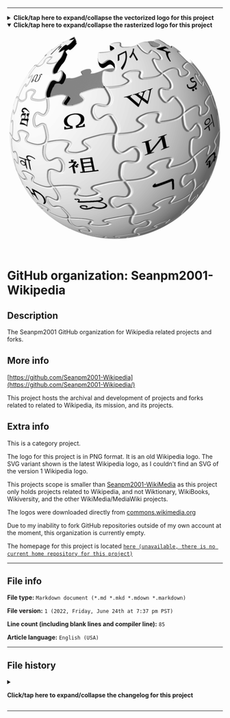 
***

<details><summary><b lang="en">Click/tap here to expand/collapse the vectorized logo for this project</b></summary>

![Wikipedia logo version 2.svg failed to load. The file may be missing or corrupt. Check the file path for errors first.](/AdditionalInfo/2/Seanpm2001-Wikipedia/Wikipedia%20logo%20version%202.svg)

</details>

<details open><summary><b lang="en">Click/tap here to expand/collapse the rasterized logo for this project</b></summary>

![Wikipedia_Logo_1.0.png failed to load. The file may be missing or corrupt. Check the file path for errors first.](/AdditionalInfo/2/Seanpm2001-Wikipedia/Wikipedia_Logo_1.0.png)

</details>

# GitHub organization: Seanpm2001-Wikipedia

## Description

The Seanpm2001 GitHub organization for Wikipedia related projects and forks.

## More info

[https://github.com/Seanpm2001-Wikipedia](https://github.com/Seanpm2001-Wikipedia/)

This project hosts the archival and development of projects and forks related to related to Wikipedia, its mission, and its projects.

## Extra info

This is a category project.

The logo for this project is in PNG format. It is an old Wikipedia logo. The SVG variant shown is the latest Wikipedia logo, as I couldn't find an SVG of the version 1 Wikipedia logo.

This projects scope is smaller than [Seanpm2001-WikiMedia](/AdditionalInfo/2/Seanpm2001-WikiMedia/) as this project only holds projects related to Wikipedia, and not Wiktionary, WikiBooks, Wikiversity, and the other WikiMedia/MediaWiki projects.

The logos were downloaded directly from [commons.wikimedia.org](https://commons.wikimedia.org/w/index.php?search=wikipedia+logo&title=Special:MediaSearch&go=Go&type=image)

Due to my inability to fork GitHub repositories outside of my own account at the moment, this organization is currently empty.

The homepage for this project is located [`here (unavailable, there is no current home repository for this project)`](https://www.example.com/)

<!--
There is no current home repository for this project.
!-->

***

## File info

**File type:** `Markdown document (*.md *.mkd *.mdown *.markdown)`

**File version:** `1 (2022, Friday, June 24th at 7:37 pm PST)`

**Line count (including blank lines and compiler line):** `85`

**Article language:** `English (USA)`

***

## File history

<details><summary><p lang="en"><b>Click/tap here to expand/collapse the changelog for this project</b></p></summary>

<details><summary><p lang="en"><b>Version 1 (2022, Friday, June 24th at 7:37 pm PST)</b></p></summary>

**This version was made by:** [`@seanpm2001`](https://github.com/seanpm2001/)

> Changes:

- [x] Started the file
- [x] Referenced the organization icon (raster)
- [x] Referenced the organization icon (vector)
- [x] Added the organization description
- [x] Added the `more info` section
- [x] Added the `extra info` section
- [x] Added the `file info` section
- [x] Added the `file history` section
- [ ] No other changes in version 1

</details>

</details>

***

